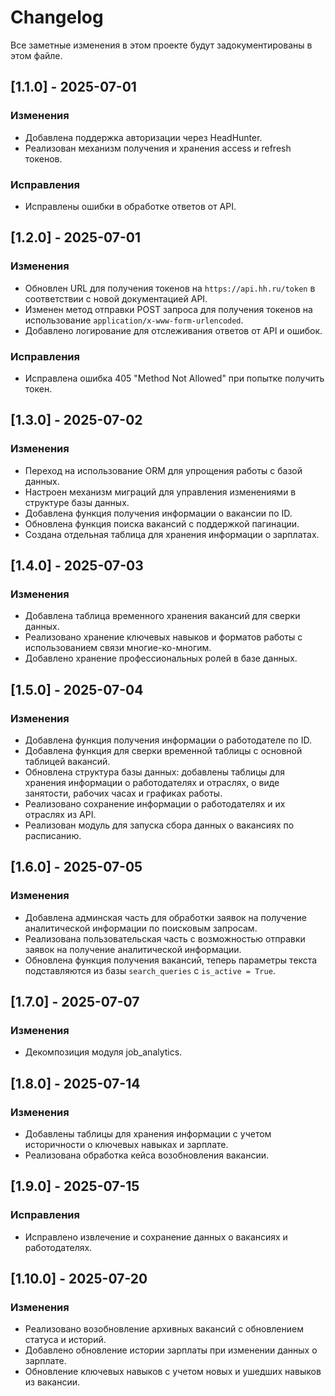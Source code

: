 # Changelog

Все заметные изменения в этом проекте будут задокументированы в этом файле.

## [1.1.0] - 2025-07-01

### Изменения

- Добавлена поддержка авторизации через HeadHunter.
- Реализован механизм получения и хранения access и refresh токенов.

### Исправления

- Исправлены ошибки в обработке ответов от API.

## [1.2.0] - 2025-07-01

### Изменения

- Обновлен URL для получения токенов на `https://api.hh.ru/token` в соответствии с новой документацией API.
- Изменен метод отправки POST запроса для получения токенов на использование `application/x-www-form-urlencoded`.
- Добавлено логирование для отслеживания ответов от API и ошибок.

### Исправления

- Исправлена ошибка 405 "Method Not Allowed" при попытке получить токен.

## [1.3.0] - 2025-07-02

### Изменения

- Переход на использование ORM для упрощения работы с базой данных.
- Настроен механизм миграций для управления изменениями в структуре базы данных.
- Добавлена функция получения информации о вакансии по ID.
- Обновлена функция поиска вакансий с поддержкой пагинации.
- Создана отдельная таблица для хранения информации о зарплатах.

## [1.4.0] - 2025-07-03

### Изменения

- Добавлена таблица временного хранения вакансий для сверки данных.
- Реализовано хранение ключевых навыков и форматов работы с использованием связи многие-ко-многим.
- Добавлено хранение профессиональных ролей в базе данных.

## [1.5.0] - 2025-07-04

### Изменения

- Добавлена функция получения информации о работодателе по ID.
- Добавлена функция для сверки временной таблицы с основной таблицей вакансий.
- Обновлена структура базы данных: добавлены таблицы для хранения информации о работодателях и отраслях, о виде
  занятости, рабочих часах и графиках работы.
- Реализовано сохранение информации о работодателях и их отраслях из API.
- Реализован модуль для запуска сбора данных о вакансиях по расписанию.

## [1.6.0] - 2025-07-05

### Изменения

- Добавлена админская часть для обработки заявок на получение аналитической информации по поисковым запросам.
- Реализована пользовательская часть с возможностью отправки заявок на получение аналитической информации.
- Обновлена функция получения вакансий, теперь параметры текста подставляются из базы `search_queries`
  с `is_active = True`.

## [1.7.0] - 2025-07-07

### Изменения

- Декомпозиция модуля job_analytics.

## [1.8.0] - 2025-07-14

### Изменения

- Добавлены таблицы для хранения информации с учетом историчности о ключевых навыках и зарплате.
- Реализована обработка кейса возобновления вакансии.

## [1.9.0] - 2025-07-15

### Исправления

- Исправлено извлечение и сохранение данных о вакансиях и работодателях.

## [1.10.0] - 2025-07-20

### Изменения

- Реализовано возобновление архивных вакансий с обновлением статуса и историй.
- Добавлено обновление истории зарплаты при изменении данных о зарплате.
- Обновление ключевых навыков с учетом новых и ушедших навыков из вакансии.